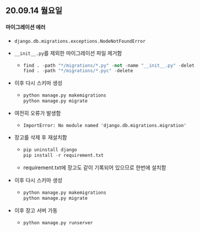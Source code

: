 ## 20.09.14 월요일

#### 마이그레이션 에러

- `django.db.migrations.exceptions.NodeNotFoundError`

- `__init__.py`를 제외한 마이그레이션 파일 제거함

  - ```python
    find . -path "*/migrations/*.py" -not -name "__init__.py" -delete
    find . -path "*/migrations/*.pyc" -delete
    ```

- 이후 다시 스키마 생성

  - ```python
    python manage.py makemigrations
    python manage.py migrate
    ```

- 여전히 오류가 발생함

  - `ImportError: No module named 'django.db.migrations.migration'`

- 장고를 삭제 후 재설치함

  - ```python
    pip uninstall django
    pip install -r requirement.txt
    ```

  - requirement.txt에 장고도 같이 기록되어 있으므로 한번에 설치함

- 이후 다시 스키마 생성

  - ```python
    python manage.py makemigrations
    python manage.py migrate
    ```

- 이후 장고 서버 가동

  - ```python
    python manage.py runserver
    ```

